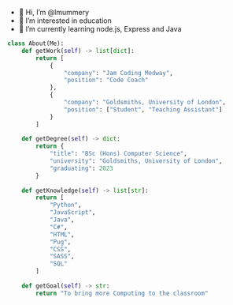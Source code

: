 - 👋 Hi, I’m @lmummery
- 👀 I’m interested in education
- 🌱 I’m currently learning node.js, Express and Java

```python
class About(Me):
	def getWork(self) -> list[dict]:
		return [
			{
				"company": "Jam Coding Medway",
				"position": "Code Coach"
			},
			{
				"company": "Goldsmiths, University of London",
				"position": ["Student", "Teaching Assistant"]
			}
		]
	
	def getDegree(self) -> dict:
		return {
			"title": "BSc (Hons) Computer Science",
			"university": "Goldsmiths, University of London",
			"graduating": 2023
		}
	
	def getKnowledge(self) -> list[str]:
		return [
			"Python",
			"JavaScript",
			"Java",
			"C#",
			"HTML",
			"Pug",
			"CSS",
			"SASS",
			"SQL"
		]
	
	def getGoal(self) -> str:
		return "To bring more Computing to the classroom"
```

<!---
lmummery/lmummery is a ✨ special ✨ repository because its `README.md` (this file) appears on your GitHub profile.
You can click the Preview link to take a look at your changes.
--->
